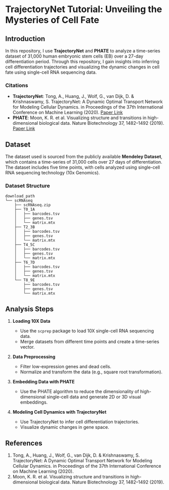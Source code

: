 # TrajectoryNet Tutorial: Unveiling the Mysteries of Cell Fate

## Introduction

In this repository, I use **TrajectoryNet** and **PHATE** to analyze a time-series dataset of 31,000 human embryonic stem cells (EB) over a 27-day differentiation period. Through this repository, I gain insights into inferring cell differentiation trajectories and visualizing the dynamic changes in cell fate using single-cell RNA sequencing data.

### Citations
- **TrajectoryNet**: Tong, A., Huang, J., Wolf, G., van Dijk, D. & Krishnaswamy, S. TrajectoryNet: A Dynamic Optimal Transport Network for Modeling Cellular Dynamics. in Proceedings of the 37th International Conference on Machine Learning (2020). [Paper Link](http://proceedings.mlr.press/v119/tong20a/tong20a.pdf)
- **PHATE**: Moon, K. R. et al. Visualizing structure and transitions in high-dimensional biological data. Nature Biotechnology 37, 1482–1492 (2019). [Paper Link](https://doi.org/10.1038/s41587-019-0336-3)

## Dataset

The dataset used is sourced from the publicly available **Mendeley Dataset**, which contains a time-series of 31,000 cells over 27 days of differentiation. The dataset includes five time points, with cells analyzed using single-cell RNA sequencing technology (10x Genomics).

### Dataset Structure
```
download_path
└── scRNAseq
    ├── scRNAseq.zip
    ├── T0_1A
    │   ├── barcodes.tsv
    │   ├── genes.tsv
    │   └── matrix.mtx
    ├── T2_3B
    │   ├── barcodes.tsv
    │   ├── genes.tsv
    │   └── matrix.mtx
    ├── T4_5C
    │   ├── barcodes.tsv
    │   ├── genes.tsv
    │   └── matrix.mtx
    ├── T6_7D
    │   ├── barcodes.tsv
    │   ├── genes.tsv
    │   └── matrix.mtx
    └── T8_9E
        ├── barcodes.tsv
        ├── genes.tsv
        └── matrix.mtx
```

## Analysis Steps

1. **Loading 10X Data**  
   - Use the `scprep` package to load 10X single-cell RNA sequencing data.
   - Merge datasets from different time points and create a time-series vector.

2. **Data Preprocessing**  
   - Filter low-expression genes and dead cells.
   - Normalize and transform the data (e.g., square root transformation).

3. **Embedding Data with PHATE**  
   - Use the PHATE algorithm to reduce the dimensionality of high-dimensional single-cell data and generate 2D or 3D visual embeddings.

4. **Modeling Cell Dynamics with TrajectoryNet**  
   - Use TrajectoryNet to infer cell differentiation trajectories.
   - Visualize dynamic changes in gene space.

## References

1. Tong, A., Huang, J., Wolf, G., van Dijk, D. & Krishnaswamy, S. TrajectoryNet: A Dynamic Optimal Transport Network for Modeling Cellular Dynamics. in Proceedings of the 37th International Conference on Machine Learning (2020). 
2. Moon, K. R. et al. Visualizing structure and transitions in high-dimensional biological data. Nature Biotechnology 37, 1482–1492 (2019). 

